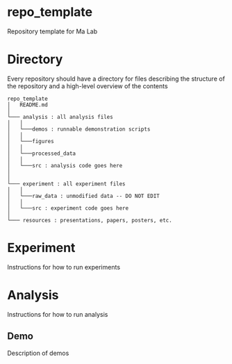 # repo_template
Repository template for Ma Lab

# Directory
Every repository should have a directory for files
describing the structure of the repository and a high-level
overview of the contents

```
repo_template
│   README.md 
│
└─── analysis : all analysis files
│   │
│   └───demos : runnable demonstration scripts
│   │
│   └───figures
│   │
│   └───processed_data
│   │
│   └───src : analysis code goes here
│
│   
└─── experiment : all experiment files
│   │
│   └───raw_data : unmodified data -- DO NOT EDIT
│   │
│   └───src : experiment code goes here
│
└─── resources : presentations, papers, posters, etc.

```

# Experiment
Instructions for how to run experiments

# Analysis
Instructions for how to run analysis

## Demo
Description of demos


